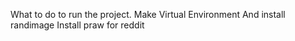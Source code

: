 What to do to run the project.
Make Virtual Environment
And install randimage
Install praw for reddit
